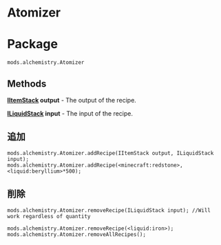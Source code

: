 # Atomizer

# Package
```zenscript
mods.alchemistry.Atomizer
```

## Methods
**[IItemStack](/Vanilla/Items/IItemStack/) output** - The output of the recipe.

**[ILiquidStack](/Vanilla/Liquids/ILiquidStack/) input** - The input of the recipe.


## 追加
```zenscript
mods.alchemistry.Atomizer.addRecipe(IItemStack output, ILiquidStack input);
mods.alchemistry.Atomizer.addRecipe(<minecraft:redstone>,<liquid:beryllium>*500);
```

## 削除
```zenscript
mods.alchemistry.Atomizer.removeRecipe(ILiquidStack input); //Will work regardless of quantity

mods.alchemistry.Atomizer.removeRecipe(<liquid:iron>);
mods.alchemistry.Atomizer.removeAllRecipes();
```
